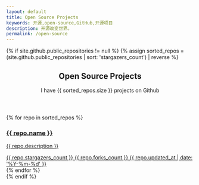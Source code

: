 ```yaml
---
layout: default
title: Open Source Projects
keywords: 开源,open-source,GitHub,开源项目
description: 开源改变世界。
permalink: /open-source
---
```


{% if site.github.public_repositories != null %}
{% assign sorted_repos = (site.github.public_repositories | sort: 'stargazers_count') | reverse %}

<section class="container">
    <header class="text-center">
        <h1>Open Source Projects</h1>
        <p class="lead">I have <span class="repo-count">{{ sorted_repos.size }}</span> projects on Github</p>
    </header>
    <div class="repo-list">
        <!-- Check here for github metadata -->
        <!-- https://help.github.com/articles/repository-metadata-on-github-pages/ -->
        {% for repo in sorted_repos %}
        <a href="{{ repo.html_url }}" target="_blank" class="one-third-column card text-center">
            <div class="thumbnail">
                <div class="card-image geopattern" data-pattern-id="{{ repo.name }}">
                    <div class="card-image-cell">
                        <h3 class="card-title">
                            {{ repo.name }}
                        </h3>
                    </div>
                </div>
                <div class="caption">
                    <div class="card-description">
                        <p class="card-text">{{ repo.description }}</p>
                    </div>
                    <div class="card-text">
                        <span class="meta-info" title="{{ repo.stargazers_count }} stars">
                            <span class="octicon octicon-star"></span> {{ repo.stargazers_count }}
                        </span>
                        <span class="meta-info" title="{{ repo.forks_count }} forks">
                            <span class="octicon octicon-git-branch"></span> {{ repo.forks_count }}
                        </span>
                        <span class="meta-info" title="Last updated：{{ repo.updated_at }}">
                            <span class="octicon octicon-clock"></span>
                            <time datetime="{{ repo.updated_at }}">{{ repo.updated_at | date: '%Y-%m-%d' }}</time>
                        </span>
                    </div>
                </div>
            </div>
        </a>
        {% endfor %}
    </div>
</section>
{% endif %}
